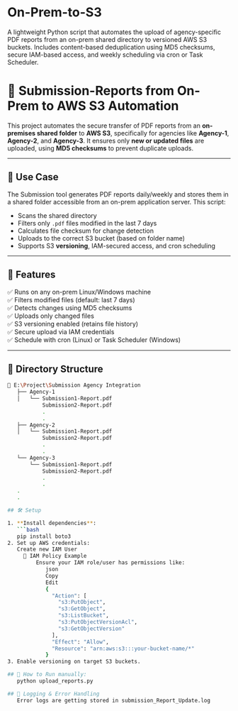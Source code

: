 # On-Prem-to-S3
A lightweight Python script that automates the upload of agency-specific PDF reports from an on-prem shared directory to versioned AWS S3 buckets. Includes content-based deduplication using MD5 checksums, secure IAM-based access, and weekly scheduling via cron or Task Scheduler.

# 📂 Submission-Reports from On-Prem to AWS S3 Automation

This project automates the secure transfer of PDF reports from an **on-premises shared folder** to **AWS S3**, specifically for agencies like **Agency-1**, **Agency-2**, and **Agency-3**. It ensures only **new or updated files** are uploaded, using **MD5 checksums** to prevent duplicate uploads.

---

## 🚀 Use Case

The Submission tool generates PDF reports daily/weekly and stores them in a shared folder accessible from an on-prem application server. This script:
- Scans the shared directory
- Filters only `.pdf` files modified in the last 7 days
- Calculates file checksum for change detection
- Uploads to the correct S3 bucket (based on folder name)
- Supports S3 **versioning**, IAM-secured access, and cron scheduling

---

## 🧠 Features

✅ Runs on any on-prem Linux/Windows machine  
✅ Filters modified files (default: last 7 days)  
✅ Detects changes using MD5 checksums  
✅ Uploads only changed files  
✅ S3 versioning enabled (retains file history)  
✅ Secure upload via IAM credentials  
✅ Schedule with cron (Linux) or Task Scheduler (Windows)

---

## 📁 Directory Structure

```bash
📂 E:\Project\Submission Agency Integration
   ├── Agency-1
   │   └── Submission1-Report.pdf
           Submission2-Report.pdf
           .
           .
   ├── Agency-2
   │   └── Submission1-Report.pdf
           Submission2-Report.pdf
           .
           .
   └── Agency-3
       └── Submission1-Report.pdf
           Submission2-Report.pdf
           .
           .
   .
   .

## 🛠️ Setup

1. **Install dependencies**:
   ```bash
   pip install boto3
2. Set up AWS credentials:
   Create new IAM User
     🔐 IAM Policy Example
         Ensure your IAM role/user has permissions like:
            json
            Copy
            Edit
            {
              "Action": [
                "s3:PutObject",
                "s3:GetObject",
                "s3:ListBucket",
                "s3:PutObjectVersionAcl",
                "s3:GetObjectVersion"
              ],
              "Effect": "Allow",
              "Resource": "arn:aws:s3:::your-bucket-name/*"
            }
3. Enable versioning on target S3 buckets.

## 🧪 How to Run manually:
   python upload_reports.py

## 📓 Logging & Error Handling
   Error logs are getting stored in submission_Report_Update.log
